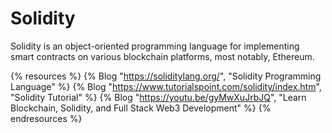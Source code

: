 # Solidity

Solidity is an object-oriented programming language for implementing smart contracts on various blockchain platforms, most notably, Ethereum.

{% resources %}
  {% Blog "https://soliditylang.org/", "Solidity Programming Language" %}
  {% Blog "https://www.tutorialspoint.com/solidity/index.htm", "Solidity Tutorial" %}
  {% Blog "https://youtu.be/gyMwXuJrbJQ", "Learn Blockchain, Solidity, and Full Stack Web3 Development" %}
{% endresources %}
